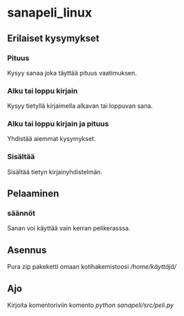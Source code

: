 # sanapeli_linux
## Erilaiset kysymykset
### Pituus
Kysyy sanaa joka täyttää pituus vaatimuksen.
### Alku tai loppu kirjain 
Kysyy tietyllä kirjaimella alkavan tai loppuvan sana.
### Alku tai loppu kirjain ja pituus
Yhdistää aiemmat kysymykset.
### Sisältää
Sisältää tietyn kirjainyhdistelmän.
## Pelaaminen
### säännöt 
Sanan voi käyttää vain kerran pelikerasssa.
## Asennus
Pura zip pakeketti omaan kotihakemistoosi */home/käyttäjä/*
## Ajo
Kirjoita komentoriviin komento *python sanapeli/src/peli.py*
